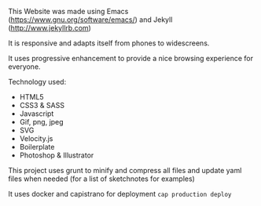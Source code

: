 This Website was made using Emacs
(https://www.gnu.org/software/emacs/) and Jekyll
(http://www.jekyllrb.com)

It is responsive and adapts itself from phones to
widescreens.

It uses progressive enhancement to provide a nice browsing
experience for everyone.

Technology used:
* HTML5
* CSS3 & SASS
* Javascript
* Gif, png, jpeg
* SVG
* Velocity.js
* Boilerplate
* Photoshop & Illustrator

This project uses grunt to minify and compress all files and update yaml files when needed (for a list of sketchnotes for examples)

It uses docker and capistrano for deployment
`cap production deploy`
